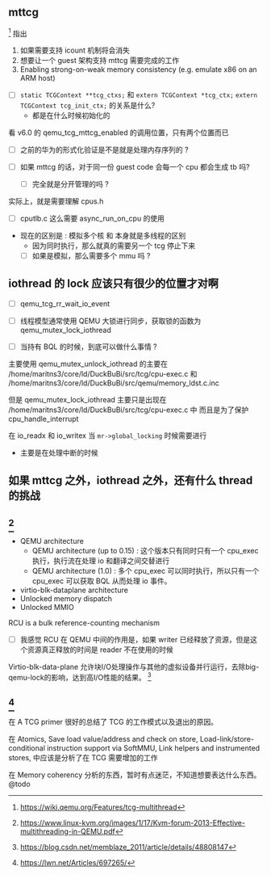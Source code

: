 ## mttcg
[^1] 指出
1. 如果需要支持 icount 机制将会消失
2. 想要让一个 guest 架构支持 mttcg 需要完成的工作
3. Enabling strong-on-weak memory consistency (e.g. emulate x86 on an ARM host)

- [ ] `static TCGContext **tcg_ctxs;` 和 `extern TCGContext *tcg_ctx;` `extern TCGContext tcg_init_ctx;` 的关系是什么?
  - 都是在什么时候初始化的

看 v6.0 的 qemu_tcg_mttcg_enabled 的调用位置，只有两个位置而已

- [ ] 之前的华为的形式化验证是不是就是处理内存序列的 ?

- [ ] 如果 mttcg 的话，对于同一份 guest code 会每一个 cpu 都会生成 tb 吗?
  - [ ] 完全就是分开管理的吗 ?

实际上，就是需要理解 cpus.h

- [ ] cputlb.c 这么需要 async_run_on_cpu 的使用

- 现在的区别是 : 模拟多个核 和 本身就是多线程的区别
  - 因为同时执行，那么就真的需要另一个 tcg 停止下来
  - [ ] 如果是模拟，那么需要多个 mmu 吗 ?

## iothread 的 lock 应该只有很少的位置才对啊
- [ ] qemu_tcg_rr_wait_io_event

- [ ] 线程模型通常使用 QEMU 大锁进行同步，获取锁的函数为 qemu_mutex_lock_iothread

- [ ] 当持有 BQL 的时候，到底可以做什么事情 ?


主要使用 qemu_mutex_unlock_iothread 的主要在
/home/maritns3/core/ld/DuckBuBi/src/tcg/cpu-exec.c
和
/home/maritns3/core/ld/DuckBuBi/src/qemu/memory_ldst.c.inc

但是 qemu_mutex_lock_iothread 主要只是出现在
/home/maritns3/core/ld/DuckBuBi/src/tcg/cpu-exec.c 中
而且是为了保护 cpu_handle_interrupt

在 io_readx 和 io_writex 当 `mr->global_locking` 时候需要进行

- 主要是在处理中断的时候

## 如果 mttcg 之外，iothread 之外，还有什么 thread 的挑战


## [^3]
- QEMU architecture
  - QEMU architecture (up to 0.15) : 这个版本只有同时只有一个 cpu_exec 执行，执行流在处理 io 和翻译之间交替进行
  - QEMU architecture (1.0) : 多个 cpu_exec 可以同时执行，所以只有一个 cpu_exec 可以获取 BQL 从而处理 io 事件。
- virtio-blk-dataplane architecture
- Unlocked memory dispatch
- Unlocked MMIO

RCU is a bulk reference-counting mechanism
- [ ] 我感觉 RCU 在 QEMU 中间的作用是，如果 writer 已经释放了资源，但是这个资源真正释放的时间是 reader 不在使用的时候


Virtio-blk-data-plane 允许块I/O处理操作与其他的虚拟设备并行运行，去除big-qemu-lock的影响，达到高I/O性能的结果。 [^4]

## [^5]
在 A TCG primer 很好的总结了 TCG 的工作模式以及退出的原因。

在 Atomics, 
Save load value/address and check on store, 
Load-link/store-conditional instruction support via SoftMMU,
Link helpers and instrumented stores,
中应该是分析了在 TCG 需要增加的工作

在 Memory coherency 分析的东西，暂时有点迷茫，不知道想要表达什么东西。 @todo

[^1]: https://wiki.qemu.org/Features/tcg-multithread
[^2]: https://qemu-project.gitlab.io/qemu/devel/multi-thread-tcg.html?highlight=bql
[^3]: https://www.linux-kvm.org/images/1/17/Kvm-forum-2013-Effective-multithreading-in-QEMU.pdf
[^4]: https://blog.csdn.net/memblaze_2011/article/details/48808147
[^5]: https://lwn.net/Articles/697265/
